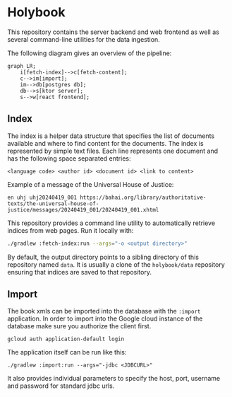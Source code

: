 # Holybook

This repository contains the server backend and web frontend as well as several command-line utilities for the data
ingestion.

The following diagram gives an overview of the pipeline:

```mermaid
graph LR;
    i[fetch-index]-->c[fetch-content];
    c-->im[import];
    im-->db[postgres db];
    db-->s[ktor server];
    s-->w[react frontend];
```

## Index

The index is a helper data structure that specifies the list of documents available and where to find content for the
documents. The index is represented by simple text files. Each line represents one document and has the following space
separated entries:

```
<language code> <author id> <document id> <link to content>
```

Example of a message of the Universal House of Justice:

```
en uhj uhj20240419_001 https://bahai.org/library/authoritative-texts/the-universal-house-of-justice/messages/20240419_001/20240419_001.xhtml
```

This repository provides a command line utility to automatically retrieve indices from web pages. Run it locally with:

```bash
./gradlew :fetch-index:run --args="-o <output directory>"
```

By default, the output directory points to a sibling directory of this repository named `data`. It is usually a clone of
the `holybook/data` repository ensuring that indices are saved to that repository.

## Import

The book xmls can be imported into the database with the `:import` application. In order to import into the Google cloud
instance of the database make sure you authorize the client first.

```shell
gcloud auth application-default login
```

The application itself can be run like this:

```shell
./gradlew :import:run --args="-jdbc <JDBCURL>"
```

It also provides individual parameters to specify the host, port, username and password for standard jdbc urls.